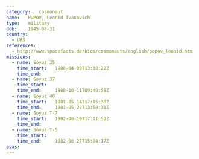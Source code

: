 ```yaml
---
category:	cosmonaut
name:	POPOV, Leonid Ivanovich 
type:	military
dob:	1945-08-31
country:
  - URS
references:
  - http://www.spacefacts.de/bios/cosmonauts/english/popov_leonid.htm
missions:
  - name: Soyuz 35
    time_start:   1980-04-09T13:38:22Z
    time_end:     
  - name: Soyuz 37
    time_start:   
    time_end:     1980-10-11T09:49:58Z
  - name: Soyuz 40
    time_start:   1981-05-14T17:16:38Z
    time_end:     1981-05-22T13:58:31Z
  - name: Soyuz T-7
    time_start:   1982-08-19T17:11:52Z
    time_end:     
  - name: Soyuz T-5
    time_start:   
    time_end:     1982-08-27T15:04:17Z
evas:
---
```

